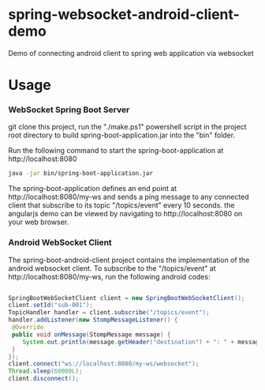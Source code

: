 # spring-websocket-android-client-demo

Demo of connecting android client to spring web application via websocket

# Usage

### WebSocket Spring Boot Server

git clone this project, run the "./make.ps1" powershell script in the project root directory to build spring-boot-application.jar
into the "bin" folder.

Run the following command to start the spring-boot-application at http://localhost:8080

```bash
java -jar bin/spring-boot-application.jar
```

The spring-boot-application defines an end point at http://localhost:8080/my-ws and sends a ping message to any connected client that subscribe to its topic "/topics/event" every 10 seconds. the angularjs demo can be viewed by navigating to http://localhost:8080 on your web browser.

### Android WebSocket Client

The spring-boot-android-client project contains the implementation of the android websocket client. To subscribe to the "/topics/event" at http://localhost:8080/my-ws, run the following android codes:

```java

SpringBootWebSocketClient client = new SpringBootWebSocketClient();
client.setId("sub-001");
TopicHandler handler = client.subscribe("/topics/event");
handler.addListener(new StompMessageListener() {
 @Override
 public void onMessage(StompMessage message) {
    System.out.println(message.getHeader("destination") + ": " + message.getContent());
 }
});
client.connect("ws://localhost:8080/my-ws/websocket");
Thread.sleep(60000L);
client.disconnect();
```